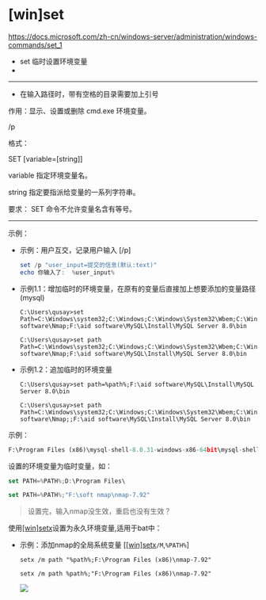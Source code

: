 # \[win]set



<https://docs.microsoft.com/zh-cn/windows-server/administration/windows-commands/set_1>

-   set 临时设置环境变量
-

***

-   在输入路径时，带有空格的目录需要加上引号

作用：显示、设置或删除 cmd.exe 环境变量。&#x20;

/p

格式：

SET \[variable=\[string]]

variable 指定环境变量名。

string 指定要指派给变量的一系列字符串。

要求： SET 命令不允许变量名含有等号。





***

示例：

-   示例：用户互交，记录用户输入 \[/p]
    ```powershell
    set /p "user_input=提交的信息(默认:text)"
    echo 你输入了:  %user_input%
    ```
-   示例1.1：增加临时的环境变量，在原有的变量后直接加上想要添加的变量路径(mysql)
    ```纯文本
    C:\Users\qusay>set Path=C:\Windows\system32;C:\Windows;C:\Windows\System32\Wbem;C:\Windows\System32\WindowsPowerShell\v1.0\;C:\Windows\System32\OpenSSH\;C:\Users\qusay\AppData\Local\Microsoft\WindowsApps;F:\aid software\Nmap;F:\aid software\MySQL\Install\MySQL Server 8.0\bin

    C:\Users\qusay>set path
    Path=C:\Windows\system32;C:\Windows;C:\Windows\System32\Wbem;C:\Windows\System32\WindowsPowerShell\v1.0\;C:\Windows\System32\OpenSSH\;C:\Users\qusay\AppData\Local\Microsoft\WindowsApps;F:\aid software\Nmap;F:\aid software\MySQL\Install\MySQL Server 8.0\bin

    ```
-   示例1.2：追加临时的环境变量
    ```纯文本
    C:\Users\qusay>set path=%path%;F:\aid software\MySQL\Install\MySQL Server 8.0\bin

    C:\Users\qusay>set path
    Path=C:\Windows\system32;C:\Windows;C:\Windows\System32\Wbem;C:\Windows\System32\WindowsPowerShell\v1.0\;C:\Windows\System32\OpenSSH\;C:\Users\qusay\AppData\Local\Microsoft\WindowsApps;F:\aid software\Nmap;;F:\aid software\MySQL\Install\MySQL Server 8.0\bin

    ```

示例：

```python
F:\Program Files (x86)\mysql-shell-8.0.31-windows-x86-64bit\mysql-shell-8.0.31-windows-x86-64bit\bin
```

设置的环境变量为临时变量，如：

```javascript
set PATH=%PATH%;D:\Program Files\

```

```javascript
set PATH=%PATH%;"F:\soft nmap\nmap-7.92"
```

> 设置完，输入nmap没生效，重启也没有生效？

使用[\[win\]setx](\[win]setx_hN3bmCPzaq5MFsuSkE4ktF.md "\[win]setx")设置为永久环境变量,适用于bat中：

-   示例：添加nmap的全局系统变量 \[[\[win\]setx](\[win]setx_hN3bmCPzaq5MFsuSkE4ktF.md "\[win]setx")`/M`,`%PATH%`]
    ```text
    setx /m path "%path%;F:\Program Files (x86)\nmap-7.92"
    ```
    ```纯文本
    setx /m path %path%;"F:\Program Files (x86)\nmap-7.92"

    ```
    ![](../image/image_FOsPVM6V5x.png)
